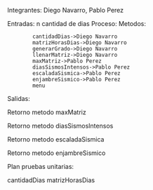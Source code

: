 Integrantes: Diego Navarro, Pablo Perez

Entradas: n cantidad de dias
Proceso:
    Metodos:

            cantidadDias->Diego Navarro
            matrizHorasDias->Diego Navarro
            generarGrado->Diego Navarro
            llenarMatriz->Diego Navarro
            maxMatriz->Pablo Perez
            diasSismosIntensos->Pablo Perez
            escaladaSismica->Pablo Perez
            enjambreSismico->Pablo Perez
            menu
Salidas:

Retorno metodo maxMatriz

Retorno metodo diasSismosIntensos

Retorno metodo escaladaSismica

Retorno metodo enjambreSismico

Plan pruebas unitarias:

cantidadDias
matrizHorasDias
          
    